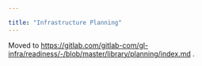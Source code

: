 ```yaml
---

title: "Infrastructure Planning"
---
```








Moved to <https://gitlab.com/gitlab-com/gl-infra/readiness/-/blob/master/library/planning/index.md> .
